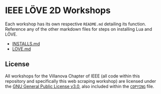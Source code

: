 # IEEE LÖVE 2D Workshops

Each workshop has its own respective `README.md` detailing its function.
Reference any of the other markdown files for steps on installing Lua and LÖVE.

- [INSTALLS.md](./INSTALLS.md)
- [LOVE.md](./LOVE.md)

## License

All workshops for the Villanova Chapter of IEEE (all code within this
repository and specifically this web scraping workshop) are licensed under the
[GNU General Public License v3.0](https://www.gnu.org/licenses/lgpl-3.0.en.html), also included within the [`COPYING`](https://github.com/davisgriffin/IEEE_Workshops/blob/main/COPYING) file.

